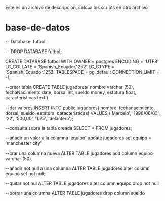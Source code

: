 Este es un archivo de descripción, coloca los scripts en otro archivo 

# base-de-datos
-- Database: futbol

-- DROP DATABASE futbol;

CREATE DATABASE futbol
    WITH 
    OWNER = postgres
    ENCODING = 'UTF8'
    LC_COLLATE = 'Spanish_Ecuador.1252'
    LC_CTYPE = 'Spanish_Ecuador.1252'
    TABLESPACE = pg_default
    CONNECTION LIMIT = -1;

--crear tabla
CREATE TABLE jugadores(
	nombre varchar (50),
	fechaNacimiento date,
	dorsal int,
	sueldo money,
	estatura float,
	caracteristicas text
)

--dar valores
INSERT INTO public.jugadores(
	nombre, fechanacimiento, dorsal, sueldo, estatura, caracteristicas)
	VALUES ('Marcelo', '1998/06/03', '22', '500,00', '1.75', 'delantero');
	
--consulta sobre la tabla creada
SELECT * FROM jugadores;

--añadir un valor a la columna 'equipo'
update jugadores set equipo = 'manchester city'

--crar una columna nueva
ALTER TABLE jugadores
add column equipo varchar (50)

--añadir not null a una columna
ALTER TABLE jugadores
alter column equipo set not null;

--quitar not nul
ALTER TABLE jugadores
alter column equipo drop not null

--borrar una columna
ALTER TABLE jugadores
drop column sueldo
